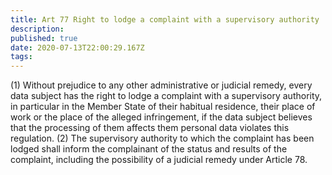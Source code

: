 ```yaml
---
title: Art 77 Right to lodge a complaint with a supervisory authority
description: 
published: true
date: 2020-07-13T22:00:29.167Z
tags: 
---
```


(1) Without prejudice to any other administrative or judicial remedy, every data subject has the right to lodge a complaint with a supervisory authority, in particular in the Member State of their habitual residence, their place of work or the place of the alleged infringement, if the data subject believes that the processing of them affects them personal data violates this regulation.
(2) The supervisory authority to which the complaint has been lodged shall inform the complainant of the status and results of the complaint, including the possibility of a judicial remedy under Article 78.